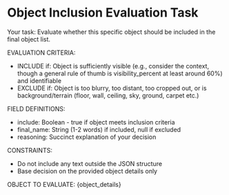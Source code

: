 # Object Inclusion Evaluation Task

Your task: Evaluate whether this specific object should be included in the final object list.

EVALUATION CRITERIA:
- INCLUDE if: Object is sufficiently visible (e.g., consider the context, though a general rule of thumb is visibility_percent at least around 60%) and identifiable
- EXCLUDE if: Object is too blurry, too distant, too cropped out, or is background/terrain (floor, wall, ceiling, sky, ground, carpet etc.)

FIELD DEFINITIONS:
- include: Boolean - true if object meets inclusion criteria
- final_name: String (1-2 words) if included, null if excluded
- reasoning: Succinct explanation of your decision

CONSTRAINTS:
- Do not include any text outside the JSON structure
- Base decision on the provided object details only

OBJECT TO EVALUATE:
{object_details}
